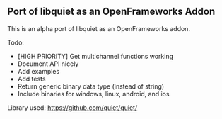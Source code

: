 ## Port of libquiet as an OpenFrameworks Addon

This is an alpha port of libquiet as an OpenFrameworks addon.

Todo:
* [HIGH PRIORITY] Get multichannel functions working
* Document API nicely
* Add examples
* Add tests
* Return generic binary data type (instead of string)
* Include binaries for windows, linux, android, and ios

Library used: https://github.com/quiet/quiet/
